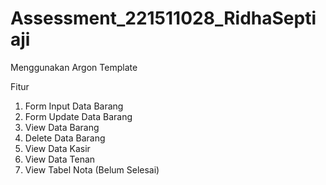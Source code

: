 # Assessment_221511028_RidhaSeptiaji

Menggunakan Argon Template

Fitur
1. Form Input Data Barang
2. Form Update Data Barang
3. View Data Barang
4. Delete Data Barang
5. View Data Kasir
6. View Data Tenan
7. View Tabel Nota (Belum Selesai)
